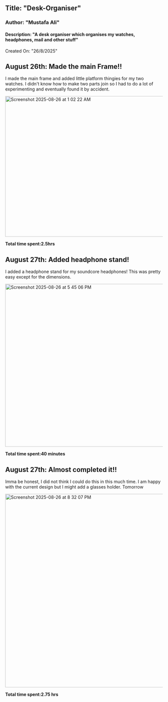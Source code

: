 ## Title: "Desk-Organiser"
### Author: "Mustafa Ali"
#### Description: "A desk organiser which organises my watches, headphones, mail and other stuff"
Created On: "26/8/2025"

## August 26th: Made the main Frame!!

I made the main frame and added little platform thingies for my two watches. I didn't know how to make two parts join so I had to do a lot of experimenting and eventually found it by accident.

<img width="1008" height="450" alt="Screenshot 2025-08-26 at 1 02 22 AM" src="https://github.com/user-attachments/assets/92d20788-0577-4508-8495-39736b618e3c" />

**Total time spent:2.5hrs**



## August 27th: Added headphone stand!

I added a headphone stand for my soundcore headphones! This was pretty easy except for the dimensions. 

<img width="978" height="521" alt="Screenshot 2025-08-26 at 5 45 06 PM" src="https://github.com/user-attachments/assets/14d20cf3-1c17-461a-95bc-f109493ea710" />

**Total time spent:40 minutes**

## August 27th: Almost completed it!!

Imma be honest, I did not think I could do this in this much time. I am happy with the current design but I might add a glasses holder. Tomorrow

<img width="973" height="619" alt="Screenshot 2025-08-26 at 8 32 07 PM" src="https://github.com/user-attachments/assets/ad9ff028-b1e1-4af8-8de0-d5c947fc1873" />

**Total time spent:2.75 hrs**
